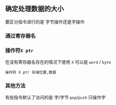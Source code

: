 ##  确定处理数据的大小
要区分指令进行的是 字节操作还是字操作

###   通过寄存器名

###   操作符`X ptr` 
在没有寄存器名存在的情况下使用
`X` 可以是 `word` / `byte` 
```shell
操作符 X ptr 存储位置,数据
```


###   其他方法
有些指令默认了访问的是 字/字节
`pop`/`push` 只操作字
